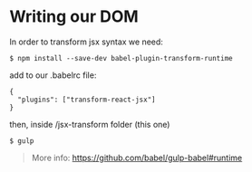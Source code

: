 # Writing our DOM

In order to transform jsx syntax we need:

`$ npm install --save-dev babel-plugin-transform-runtime`

add to our .babelrc file:

```
{
  "plugins": ["transform-react-jsx"]
}
```

then, inside /jsx-transform folder (this one)

`$ gulp`


> More info: https://github.com/babel/gulp-babel#runtime
